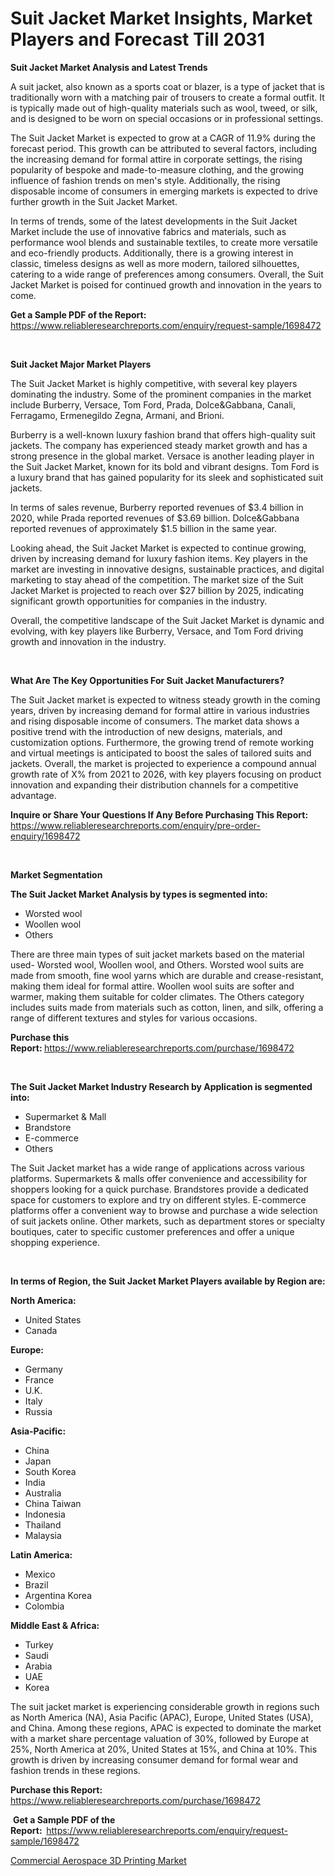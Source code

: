 <p><h1>Suit Jacket Market Insights, Market Players and Forecast Till 2031</h1></p><p><strong>Suit Jacket Market Analysis and Latest Trends</strong></p>
<p><p>A suit jacket, also known as a sports coat or blazer, is a type of jacket that is traditionally worn with a matching pair of trousers to create a formal outfit. It is typically made out of high-quality materials such as wool, tweed, or silk, and is designed to be worn on special occasions or in professional settings.</p><p>The Suit Jacket Market is expected to grow at a CAGR of 11.9% during the forecast period. This growth can be attributed to several factors, including the increasing demand for formal attire in corporate settings, the rising popularity of bespoke and made-to-measure clothing, and the growing influence of fashion trends on men's style. Additionally, the rising disposable income of consumers in emerging markets is expected to drive further growth in the Suit Jacket Market.</p><p>In terms of trends, some of the latest developments in the Suit Jacket Market include the use of innovative fabrics and materials, such as performance wool blends and sustainable textiles, to create more versatile and eco-friendly products. Additionally, there is a growing interest in classic, timeless designs as well as more modern, tailored silhouettes, catering to a wide range of preferences among consumers. Overall, the Suit Jacket Market is poised for continued growth and innovation in the years to come.</p></p>
<p><strong>Get a Sample PDF of the Report:&nbsp;</strong> <a href="https://www.reliableresearchreports.com/enquiry/request-sample/1698472">https://www.reliableresearchreports.com/enquiry/request-sample/1698472</a></p>
<p>&nbsp;</p>
<p><strong>Suit Jacket Major Market Players</strong></p>
<p><p>The Suit Jacket Market is highly competitive, with several key players dominating the industry. Some of the prominent companies in the market include Burberry, Versace, Tom Ford, Prada, Dolce&Gabbana, Canali, Ferragamo, Ermenegildo Zegna, Armani, and Brioni.</p><p>Burberry is a well-known luxury fashion brand that offers high-quality suit jackets. The company has experienced steady market growth and has a strong presence in the global market. Versace is another leading player in the Suit Jacket Market, known for its bold and vibrant designs. Tom Ford is a luxury brand that has gained popularity for its sleek and sophisticated suit jackets.</p><p>In terms of sales revenue, Burberry reported revenues of $3.4 billion in 2020, while Prada reported revenues of $3.69 billion. Dolce&Gabbana reported revenues of approximately $1.5 billion in the same year.</p><p>Looking ahead, the Suit Jacket Market is expected to continue growing, driven by increasing demand for luxury fashion items. Key players in the market are investing in innovative designs, sustainable practices, and digital marketing to stay ahead of the competition. The market size of the Suit Jacket Market is projected to reach over $27 billion by 2025, indicating significant growth opportunities for companies in the industry.</p><p>Overall, the competitive landscape of the Suit Jacket Market is dynamic and evolving, with key players like Burberry, Versace, and Tom Ford driving growth and innovation in the industry.</p></p>
<p>&nbsp;</p>
<p><strong>What Are The Key Opportunities For Suit Jacket Manufacturers?</strong></p>
<p><p>The Suit Jacket market is expected to witness steady growth in the coming years, driven by increasing demand for formal attire in various industries and rising disposable income of consumers. The market data shows a positive trend with the introduction of new designs, materials, and customization options. Furthermore, the growing trend of remote working and virtual meetings is anticipated to boost the sales of tailored suits and jackets. Overall, the market is projected to experience a compound annual growth rate of X% from 2021 to 2026, with key players focusing on product innovation and expanding their distribution channels for a competitive advantage.</p></p>
<p><strong>Inquire or Share Your Questions If Any Before Purchasing This Report:</strong> <a href="https://www.reliableresearchreports.com/enquiry/pre-order-enquiry/1698472">https://www.reliableresearchreports.com/enquiry/pre-order-enquiry/1698472</a></p>
<p>&nbsp;</p>
<p><strong>Market Segmentation</strong></p>
<p><strong>The Suit Jacket Market Analysis by types is segmented into:</strong></p>
<p><ul><li>Worsted wool</li><li>Woollen wool</li><li>Others</li></ul></p>
<p><p>There are three main types of suit jacket markets based on the material used- Worsted wool, Woollen wool, and Others. Worsted wool suits are made from smooth, fine wool yarns which are durable and crease-resistant, making them ideal for formal attire. Woollen wool suits are softer and warmer, making them suitable for colder climates. The Others category includes suits made from materials such as cotton, linen, and silk, offering a range of different textures and styles for various occasions.</p></p>
<p><strong>Purchase this Report:&nbsp;</strong><a href="https://www.reliableresearchreports.com/purchase/1698472">https://www.reliableresearchreports.com/purchase/1698472</a></p>
<p>&nbsp;</p>
<p><strong>The Suit Jacket Market Industry Research by Application is segmented into:</strong></p>
<p><ul><li>Supermarket & Mall</li><li>Brandstore</li><li>E-commerce</li><li>Others</li></ul></p>
<p><p>The Suit Jacket market has a wide range of applications across various platforms. Supermarkets & malls offer convenience and accessibility for shoppers looking for a quick purchase. Brandstores provide a dedicated space for customers to explore and try on different styles. E-commerce platforms offer a convenient way to browse and purchase a wide selection of suit jackets online. Other markets, such as department stores or specialty boutiques, cater to specific customer preferences and offer a unique shopping experience.</p></p>
<p>&nbsp;</p>
<p><strong>In terms of Region, the Suit Jacket Market Players available by Region are:</strong></p>
<p>
    <p> <strong> North America: </strong>
        <ul>
            <li>United States</li>
            <li>Canada</li>
        </ul>
        </p> 
    <p> <strong> Europe: </strong>
        <ul>
            <li>Germany</li>
            <li>France</li>
            <li>U.K.</li>
            <li>Italy</li>
            <li>Russia</li>
        </ul>
        </p> 
    <p> <strong> Asia-Pacific: </strong>
        <ul>
            <li>China</li>
            <li>Japan</li>
            <li>South Korea</li>
            <li>India</li>
            <li>Australia</li>
            <li>China Taiwan</li>
            <li>Indonesia</li>
            <li>Thailand</li>
            <li>Malaysia</li>
        </ul>
        </p> 
    <p> <strong> Latin America: </strong>
        <ul>
            <li>Mexico</li>
            <li>Brazil</li>
            <li>Argentina Korea</li>
            <li>Colombia</li>
        </ul>
        </p> 
    <p> <strong> Middle East & Africa: </strong>
        <ul>
            <li>Turkey</li>
            <li>Saudi</li>
            <li>Arabia</li>
            <li>UAE</li>
            <li>Korea</li>
        </ul>
    </p>
    </p>
<p><p>The suit jacket market is experiencing considerable growth in regions such as North America (NA), Asia Pacific (APAC), Europe, United States (USA), and China. Among these regions, APAC is expected to dominate the market with a market share percentage valuation of 30%, followed by Europe at 25%, North America at 20%, United States at 15%, and China at 10%. This growth is driven by increasing consumer demand for formal wear and fashion trends in these regions.</p></p>
<p><strong>Purchase this Report: </strong><a href="https://www.reliableresearchreports.com/purchase/1698472">https://www.reliableresearchreports.com/purchase/1698472</a></p>
<p>&nbsp;<strong>Get a Sample PDF of the Report:&nbsp;&nbsp;</strong><a href="https://www.reliableresearchreports.com/enquiry/request-sample/1698472">https://www.reliableresearchreports.com/enquiry/request-sample/1698472</a></p>
<p><strong></strong></p>
<p><p><a href="https://nifty-kite-d51.notion.site/Commercial-Aerospace-3D-Printing-Market-Size-Market-Trends-and-Growth-Outlook-forecasted-for-perio-6780f0f9c1e84d2797e55bc1d16a8c5a">Commercial Aerospace 3D Printing Market</a></p></p>